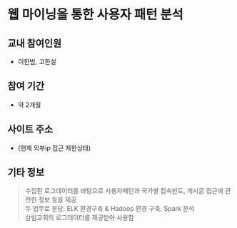 # 웹 마이닝을 통한 사용자 패턴 분석
 
## 교내 참여인원
- 이한범, 고한설

## 참여 기간
- 약 2개월

## 사이트 주소
- (현재 외부ip 접근 제한상태)

## 기타 정보    
> 수집된 로그데이터를 바탕으로 사용자패턴과 국가별 접속빈도, 게시글 접근에 관련한 정보 등을 제공   
> 두 업무로 분담. ELK 환경구축 & Hadoop 환경 구축, Spark 분석   
> 삼림교회의 로그데이터를 제공받아 사용함

